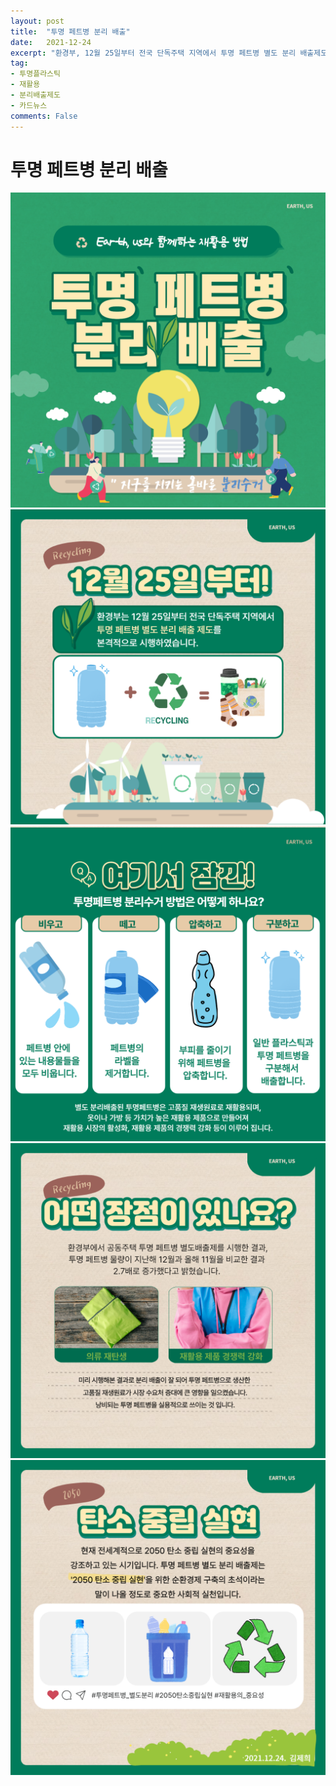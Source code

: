 ```yaml
---
layout: post
title:  "투명 페트병 분리 배출"
date:   2021-12-24
excerpt: "환경부, 12월 25일부터 전국 단독주택 지역에서 투명 페트병 별도 분리 배출제도 시행"
tag:
- 투명플라스틱
- 재활용
- 분리배출제도
- 카드뉴스
comments: False
---
```

# 투명 페트병 분리 배출
<img src="/assets/img/투명페트병분리배출 카드뉴스/001.png"><br>
<img src="/assets/img/투명페트병분리배출 카드뉴스/002.png"><br>
<img src="/assets/img/투명페트병분리배출 카드뉴스/003.png"><br>
<img src="/assets/img/투명페트병분리배출 카드뉴스/004.png"><br>
<img src="/assets/img/투명페트병분리배출 카드뉴스/005.png">
